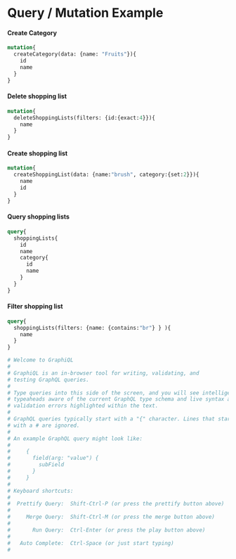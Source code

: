 # Query / Mutation Example


#### Create Category
```graphql
mutation{
  createCategory(data: {name: "Fruits"}){
    id
    name
  }
}
```

#### Delete shopping list
```graphql
mutation{
  deleteShoppingLists(filters: {id:{exact:4}}){
    name
  }
}
```

#### Create shopping list
```graphql
mutation{
  createShoppingList(data: {name:"brush", category:{set:2}}){
    name
    id
  }
}
```

#### Query shopping lists
```graphql
query{
  shoppingLists{
    id
    name
    category{
      id
      name
    }
  }
}
```

#### Filter shopping list
```graphql
query{
  shoppingLists(filters: {name: {contains:"br"} } ){
    name
  }
}
```



```graphql
# Welcome to GraphiQL
#
# GraphiQL is an in-browser tool for writing, validating, and
# testing GraphQL queries.
#
# Type queries into this side of the screen, and you will see intelligent
# typeaheads aware of the current GraphQL type schema and live syntax and
# validation errors highlighted within the text.
#
# GraphQL queries typically start with a "{" character. Lines that starts
# with a # are ignored.
#
# An example GraphQL query might look like:
#
#     {
#       field(arg: "value") {
#         subField
#       }
#     }
#
# Keyboard shortcuts:
#
#  Prettify Query:  Shift-Ctrl-P (or press the prettify button above)
#
#     Merge Query:  Shift-Ctrl-M (or press the merge button above)
#
#       Run Query:  Ctrl-Enter (or press the play button above)
#
#   Auto Complete:  Ctrl-Space (or just start typing)
#

```
